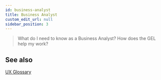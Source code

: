 ```yaml
---
id: business-analyst
title: Business Analyst
custom_edit_url: null
sidebar_position: 3
---
```


>What do I need to know as a Business Analyst? How does the GEL help my work?

## See also
[UX Glossary](https://aemocdr.atlassian.net/wiki/spaces/DDC/pages/1605632412/UX+terms+Glossary)